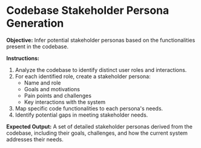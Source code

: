 # Codebase Stakeholder Persona Generation

**Objective:** Infer potential stakeholder personas based on the functionalities present in the codebase.

**Instructions:**

1. Analyze the codebase to identify distinct user roles and interactions.
2. For each identified role, create a stakeholder persona:
   * Name and role
   * Goals and motivations
   * Pain points and challenges
   * Key interactions with the system
3. Map specific code functionalities to each persona's needs.
4. Identify potential gaps in meeting stakeholder needs.

**Expected Output:** A set of detailed stakeholder personas derived from the codebase, including their goals, challenges, and how the current system addresses their needs.
